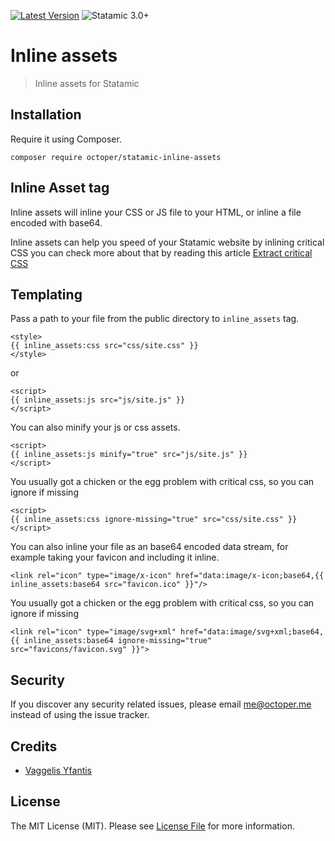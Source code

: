 [![Latest Version](https://img.shields.io/github/release/octoper/statamic-inline-assets.svg?style=flat-square)](https://github.com/octoper/statamic-inline-assets/releases)
![Statamic 3.0+](https://img.shields.io/badge/Statamic-3.0+-FF269E?style=flat-square&link=https://statamic.com)

# Inline assets

> Inline assets for Statamic

## Installation

Require it using Composer.

```
composer require octoper/statamic-inline-assets
```

## Inline Asset tag

Inline assets will inline your CSS or JS file to your HTML, or inline a file encoded with base64.

Inline assets can help you speed of your Statamic website by inlining critical CSS  you can check more about that by reading this article [Extract critical CSS](https://web.dev/extract-critical-css/)

## Templating

Pass a path to your file from the public directory to `inline_assets` tag.

```twig
<style>
{{ inline_assets:css src="css/site.css" }}
</style>
```

or

```twig
<script>
{{ inline_assets:js src="js/site.js" }}
</script>
```

You can also minify your js or css assets.

```twig
<script>
{{ inline_assets:js minify="true" src="js/site.js" }}
</script>
```

You usually got a chicken or the egg problem with critical css, so you can ignore if missing

```twig
<script>
{{ inline_assets:css ignore-missing="true" src="css/site.css" }}
</script>
```

You can also inline your file as an base64 encoded data stream, for example taking your favicon and including it inline.

```twig
<link rel="icon" type="image/x-icon" href="data:image/x-icon;base64,{{ inline_assets:base64 src="favicon.ico" }}"/>
```

You usually got a chicken or the egg problem with critical css, so you can ignore if missing

```twig
<link rel="icon" type="image/svg+xml" href="data:image/svg+xml;base64,{{ inline_assets:base64 ignore-missing="true" src="favicons/favicon.svg" }}">
```


## Security

If you discover any security related issues, please email [me@octoper.me](mailto:me@octoper.me) instead of using the issue tracker.

## Credits

- [Vaggelis Yfantis](https://github.com/octoper)

## License

The MIT License (MIT). Please see [License File](LICENSE.md) for more information.
